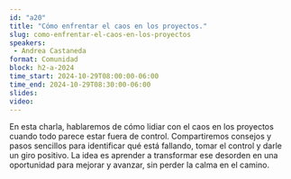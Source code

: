```yaml
---
id: "a20"
title: "Cómo enfrentar el caos en los proyectos."
slug: como-enfrentar-el-caos-en-los-proyectos
speakers:
 - Andrea Castaneda
format: Comunidad
block: h2-a-2024
time_start: 2024-10-29T08:00:00-06:00
time_end: 2024-10-29T08:30:00-06:00
slides: 
video: 
---
```


En esta charla, hablaremos de cómo lidiar con el caos en los proyectos cuando todo parece estar fuera de control. Compartiremos consejos y pasos sencillos para identificar qué está fallando, tomar el control y darle un giro positivo. La idea es aprender a transformar ese desorden en una oportunidad para mejorar y avanzar, sin perder la calma en el camino.